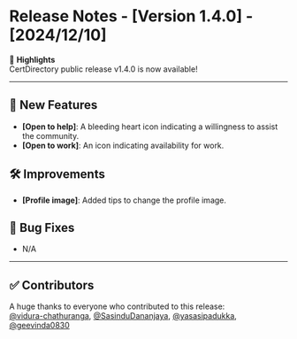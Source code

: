 # Release Notes - [Version 1.4.0] - [2024/12/10]

🎉 **Highlights**  
CertDirectory public release v1.4.0 is now available!

---

## 🚀 New Features
- **[Open to help]**: A bleeding heart icon indicating a willingness to assist the community.
- **[Open to work]**: An icon indicating availability for work.


## 🛠 Improvements
- **[Profile image]**: Added tips to change the profile image.

## 🐛 Bug Fixes
- N/A

---

## ✅ Contributors
A huge thanks to everyone who contributed to this release:  
[@vidura-chathuranga](https://github.com/vidura-chathuranga), [@SasinduDananjaya](https://github.com/SasinduDananjaya), [@yasasipadukka](https://github.com/yasasipadukka), [@geevinda0830](https://github.com/geevinda0830)




